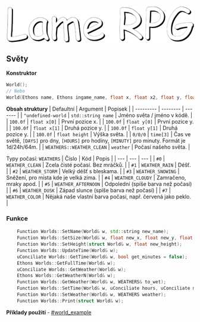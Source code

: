 ![title](https://github.com/Scydo/LameRPG/blob/main/title.png)

## Světy
**Konstruktor**

```C++
World();
// Nebo
World(Ethons name, Ethons ingame_name, float x, float x2, float y, float y2, float height);
```
**Obsah struktury**
| Defaultní | Argument | Popisek |
| --------- | -------- | ------- |
| `"undefined-world` | `std::string name` | Jméno světa / jméno v kódě. |
| `100.0f` | `float x[0]` | První pozice x. |
| `100.0f` | `float y[0]` | První pozice y. |
| `100.0f` | `float x[1]` | Druhá pozice y. |
| `100.0f` | `float y[1]` | Druhá pozice y. |
| `100.0f` | `float height` | Výška světa. |
| `0/0/0` | `time[3]` | Čas ve světě, `[DAYS]` pro dny, `[HOURS]` pro hodiny, `[MINUTY]` pro minuty. Formát je 1d/24h/64m. |
| `WEATHERS::WEATHER_CLEAN` | `weather` | Počasí našeho světa. |

Typy počasí: `WEATHERS`
| Číslo | Kód | Popis |
| --- | --- | --- |
| `#0` | `WEATHER_CLEAN` | Zcela čisté počasí. Bez mráčků. | 
| `#1` | `WEATHER_RAIN` | Déšť. | 
| `#2` | `WEATHER_STORM` | Velký déšť s bleskama. | 
| `#3` | `WEATHER_SNOWING` | Sněžení, pro místa kde je velká zima. | 
| `#4` | `WEATHER_CLOUDY` | Zamračeno, mraky apod. |
| `#5` | `WEATHER_AFTERNOON` | Odpolední (spíše barva než počasí) |
| `#6` | `WEATHER_DUSK` | Západ slunce (spíše barva než počasí) |
| `#7` | `WEATHER_COLOR` | Nějaká naše vlastní barva počasí, např. červená jako peklo. |

### Funkce
```C++
	Function Worlds::SetName(World& w, std::string new_name);
	Function Worlds::SetSize(World& w, float new_x, float new_y, float new_x2, float new_y2);
	Function Worlds::SetHeight(struct World& w, float new_height);
	Function Worlds::UpdateTime(World& w);
	uConciliate Worlds::GetTime(World& w, bool get_minutes = false);
	Ethons Worlds::GetFullTime(World& w);
	uConciliate Worlds::GetWeather(World& w);
	Ethons Worlds::GetWeatherN(World& w);
	Function Worlds::GetWeather(World& w, WEATHERS& to_wet);
	Function Worlds::SetTime(World& w, uConciliate hours, uConciliate minutes);
	Function Worlds::SetWeather(World& w, WEATHERS weather);
	Function Worlds::Print(struct World& w);
```
**Příklady použití** - [#world_example](https://github.com/Scydo/LameRPG/blob/main/world_example.md)

